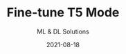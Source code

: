 ---
title: Fine-tune T5 Mode
subtitle:  ML & DL Solutions
layout: default
modal-id: 2
date: 2021-08-18
img: T5.png
thumbnail: T5.png
alt: image-alt
project-date: June 2021
client: Confidential
category: ML & DL Solutions
description: "Fine-tuning T5 LLM to balance textual dataset."
read_more: "Read More"
read_more_link: "https://dvirla.github.io/applied-data-scientist-blog/using-T5-to-balance-textual-dataset/"
---